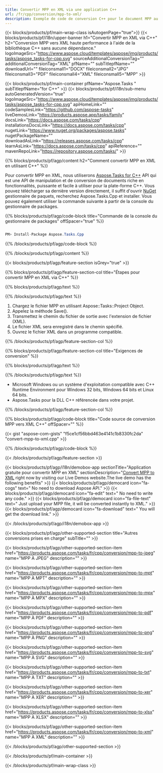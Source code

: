 ```yaml
---
title: Convertir MPP en XML via une application C++ 
url: /fr/cpp/conversion/mpp-to-xml/ 
description: Exemple de code de conversion C++ pour le document MPP au format XML. Utilisez un exemple de code pour la conversion par lots de MPP en XML dans n'importe quelle application C++.
---
```


{{< blocks/products/pf/main-wrap-class isAutogenPage="true">}}
{{< blocks/products/pf/i18n/upper-banner h1="Convertir MPP en XML via C++" h2="Conversion MPP vers XML haute performance à l'aide de la bibliothèque C++ sans aucune dépendance." logoImageSrc="https://www.aspose.cloud/templates/aspose/img/products/tasks/aspose_tasks-for-cpp.svg" sourceAdditionalConversionTag="" additionalConversionTag="XML" pfName="" subTitlepfName="" downloadUrl="" fileiconsmall1="DOCX" fileiconsmall2="JPG" fileiconsmall3="PDF" fileiconsmall4="XML" fileiconsmall5="MPP" >}}

{{< blocks/products/pf/main-container pfName="Aspose.Tasks " subTitlepfName="for C++" >}}
{{< blocks/products/pf/i18n/sub-menu autoGeneratedVersion="true" logoImageSrc="https://www.aspose.cloud/templates/aspose/img/products/tasks/aspose_tasks-for-cpp.svg" apiHomeLink="" codeSamplesLink="https://github.com/aspose-tasks" liveDemosLink="https://products.aspose.app/tasks/family" docsLink="https://docs.aspose.com/tasks/cpp" installationsDocsLink="https://docs.aspose.com/tasks/cpp" nugetLink="https://www.nuget.org/packages/aspose.tasks" nugetPackageName="" downloadAsLink="https://releases.aspose.com/tasks/cpp" learnAsLink="https://docs.aspose.com/tasks/cpp" apiReference="" mavenRepoLink="https://repository.aspose.com/tasks/" >}}

{{% blocks/products/pf/agp/content h2="Comment convertir MPP en XML en utilisant C++" %}}

 Pour convertir MPP en XML, nous utiliserons
 [Aspose.Tasks for C++](https://products.aspose.com/tasks/cpp)
 API qui est une API de manipulation et de conversion de documents riche en fonctionnalités, puissante et facile à utiliser pour la plate-forme C++. Vous pouvez télécharger sa dernière version directement, il suffit d'ouvrir
 [NuGet](https://www.nuget.org/packages/aspose.tasks)
 gestionnaire de paquets, recherchez
 Aspose.Tasks.Cpp
 et installer. Vous pouvez également utiliser la commande suivante à partir de la console du gestionnaire de packages.

{{% blocks/products/pf/agp/code-block title="Commande de la console du gestionnaire de packages" offSpacer="true" %}}

```cs

PM> Install-Package Aspose.Tasks.Cpp

```

{{% /blocks/products/pf/agp/code-block %}}

{{% /blocks/products/pf/agp/content %}}

{{< blocks/products/pf/agp/feature-section isGrey="true" >}}

{{% blocks/products/pf/agp/feature-section-col title="Étapes pour convertir MPP en XML via C++" %}}

{{% blocks/products/pf/agp/text %}}


{{% /blocks/products/pf/agp/text %}}

1. Chargez le fichier MPP en utilisant Aspose::Tasks::Project Object.
1. Appelez la méthode Save().
1. Transmettez le chemin du fichier de sortie avec l'extension de fichier (XML).
1. Le fichier XML sera enregistré dans le chemin spécifié.
1. Ouvrez le fichier XML dans un programme compatible.

{{% /blocks/products/pf/agp/feature-section-col %}}

{{% blocks/products/pf/agp/feature-section-col title="Exigences de conversion" %}}

{{% blocks/products/pf/agp/text %}}


{{% /blocks/products/pf/agp/text %}}

- Microsoft Windows ou un système d'exploitation compatible avec C++ Runtime Environment pour Windows 32 bits, Windows 64 bits et Linux 64 bits.
- Aspose.Tasks pour la DLL C++ référencée dans votre projet.

{{% /blocks/products/pf/agp/feature-section-col %}}

{{% blocks/products/pf/agp/code-block title="Code source de conversion MPP vers XML C++" offSpacer="" %}}

{{< gist "aspose-com-gists" "f5ce1cf56bbd463e4141c1b8330fc2da" "convert-mpp-to-xml.cpp" >}}

{{% /blocks/products/pf/agp/code-block %}}

{{< /blocks/products/pf/agp/feature-section >}}

<!-- aboutfile Starts -->

{{< blocks/products/pf/agp/i18n/demobox-app sectionTitle="Application gratuite pour convertir MPP en XML" sectionDescription="[Convert MPP to XML](https://products.aspose.app/tasks/conversion/mpp-to-xml) right now by visiting our Live Demos website.The live demo has the following benefits" >}}
        {{< blocks/products/pf/agp/democard icon="fa-cogs" text=" No need to download Aspose API." >}}
        {{< blocks/products/pf/agp/democard icon="fa-edit" text=" No need to write any code." >}}
        {{< blocks/products/pf/agp/democard icon="fa-file-text" text=" Just upload your MPP file, it will be converted instantly to XML." >}}
        {{< blocks/products/pf/agp/democard icon="fa-download" text=" You will get the download link." >}}

{{< /blocks/products/pf/agp/i18n/demobox-app >}}

<!-- aboutfile Ends -->

{{< blocks/products/pf/agp/other-supported-section title="Autres conversions prises en charge" subTitle="" >}}

{{< blocks/products/pf/agp/other-supported-section-item href="https://products.aspose.com/tasks/fr/cpp/conversion/mpp-to-jpeg" name="MPP À JPEG" description="" >}}

{{< blocks/products/pf/agp/other-supported-section-item href="https://products.aspose.com/tasks/fr/cpp/conversion/mpp-to-mpt" name="MPP À MPT" description="" >}}

{{< blocks/products/pf/agp/other-supported-section-item href="https://products.aspose.com/tasks/fr/cpp/conversion/mpp-to-mpx" name="MPP À MPX" description="" >}}

{{< blocks/products/pf/agp/other-supported-section-item href="https://products.aspose.com/tasks/fr/cpp/conversion/mpp-to-pdf" name="MPP À PDF" description="" >}}

{{< blocks/products/pf/agp/other-supported-section-item href="https://products.aspose.com/tasks/fr/cpp/conversion/mpp-to-png" name="MPP À PNG" description="" >}}

{{< blocks/products/pf/agp/other-supported-section-item href="https://products.aspose.com/tasks/fr/cpp/conversion/mpp-to-svg" name="MPP À SVG" description="" >}}

{{< blocks/products/pf/agp/other-supported-section-item href="https://products.aspose.com/tasks/fr/cpp/conversion/mpp-to-txt" name="MPP À TXT" description="" >}}

{{< blocks/products/pf/agp/other-supported-section-item href="https://products.aspose.com/tasks/fr/cpp/conversion/mpp-to-xer" name="MPP À XER" description="" >}}

{{< blocks/products/pf/agp/other-supported-section-item href="https://products.aspose.com/tasks/fr/cpp/conversion/mpp-to-xlsx" name="MPP À XLSX" description="" >}}

{{< blocks/products/pf/agp/other-supported-section-item href="https://products.aspose.com/tasks/fr/cpp/conversion/mpp-to-xml" name="MPP À XML" description="" >}}



{{< /blocks/products/pf/agp/other-supported-section >}}

{{< /blocks/products/pf/main-container >}}
    
{{< /blocks/products/pf/main-wrap-class >}}
